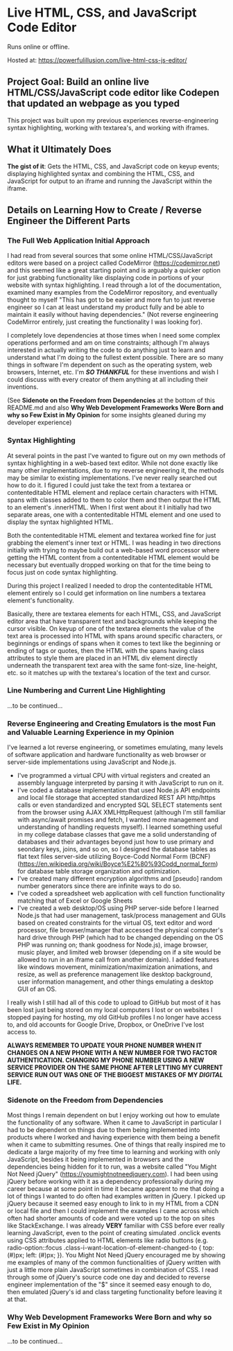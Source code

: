 # Live HTML, CSS, and JavaScript Code Editor

Runs online or offline.

Hosted at: https://powerfulillusion.com/live-html-css-js-editor/

## Project Goal: Build an online live HTML/CSS/JavaScript code editor like Codepen that updated an webpage as you typed

This project was built upon my previous experiences reverse-engineering syntax highlighting, working with textarea's, and working with iframes.

## What it Ultimately Does

**The gist of it**: Gets the HTML, CSS, and JavaScript code on keyup events; displaying highlighted syntax and combining the HTML, CSS, and JavaScript for output to an iframe and running the JavaScript within the iframe.

## Details on Learning How to Create / Reverse Engineer the Different Parts

### The Full Web Application Initial Approach

I had read from several sources that some online HTML/CSS/JavaScript editors were based on a project called CodeMirror (https://codemirror.net) and this seemed like a great starting point and is arguably a quicker option for just grabbing functionality like displaying code in portions of your website with syntax highlighting. I read through a lot of the documentation, examined many examples from the CodeMirror repository, and eventually thought to myself "This has got to be easier and more fun to just reverse engineer so I can at least understand my product fully and be able to maintain it easily without having dependencies." (Not reverse engineering CodeMirror entirely, just creating the functionality I was looking for). 

I completely love dependencies at those times when I need some complex operations performed and am on time constraints; although I'm always interested in actually writing the code to do anything just to learn and understand what I'm doing to the fullest extent possible. There are so many things in software I'm dependent on such as the operating system, web browsers, Internet, etc. I'm _**SO THANKFUL**_ for these inventions and wish I could discuss with every creator of them anything at all including their inventions.

(See **Sidenote on the Freedom from Dependencies** at the bottom of this README.md and also **Why Web Development Frameworks Were Born and why so Few Exist in My Opinion** for some insights gleaned during my developer experience)

### Syntax Highlighting

At several points in the past I've wanted to figure out on my own methods of syntax highlighting in a web-based text editor. While not done exactly like many other implementations, due to my reverse engineering it, the methods may be similar to existing implementations. I've never really searched out how to do it. I figured I could just take the text from a textarea or contenteditable HTML element and replace certain characters with HTML spans with classes added to them to color them and then output the HTML to an element's .innerHTML. When I first went about it I initially had two separate areas, one with a contenteditable HTML element and one used to display the syntax highlighted HTML. 

Both the contenteditable HTML element and textarea worked fine for just grabbing the element's inner text or HTML. I was heading in two directions initially with trying to maybe build out a web-based word processor where getting the HTML content from a contenteditable HTML element would be necessary but eventually dropped working on that for the time being to focus just on code syntax highlighting. 

During this project I realized I needed to drop the contenteditable HTML element entirely so I could get information on line numbers a textarea element's functionality.

Basically, there are textarea elements for each HTML, CSS, and JavaScript editor area that have transparent text and backgrounds while keeping the cursor visible. On keyup of one of the textarea elements the value of the text area is processed into HTML with spans around specific characters, or beginnings or endings of spans when it comes to text like the beginning or ending of tags or quotes, then the HTML with the spans having class attributes to style them are placed in an HTML div element directly underneath the transparent text area with the same font-size, line-height, etc. so it matches up with the textarea's location of the text and cursor.

### Line Numbering and Current Line Highlighting

...to be continued...

### Reverse Engineering and Creating Emulators is the most Fun and Valuable Learning Experience in my Opinion

I've learned a lot reverse engineering, or sometimes emulating, many levels of software application and hardware functionality as web browser or server-side implementations using JavaScript and Node.js. 

- I've programmed a virtual CPU with virtual registers and created an assembly language interpreted by parsing it with JavaScript to run on it.
- I've coded a database implementation that used Node.js API endpoints and local file storage that accepted standardized REST API http/https calls or even standardized and encrypted SQL SELECT statements sent from the browser using AJAX XMLHttpRequest (although I'm still familiar with async/await promises and fetch, I wanted more management and understanding of handling requests myself). I learned something useful in my college database classes that gave me a solid understanding of databases and their advantages beyond just how to use primary and seondary keys, joins, and so on, so I designed the database tables as flat text files server-side utilizing Boyce-Codd Normal Form (BCNF) (https://en.wikipedia.org/wiki/Boyce%E2%80%93Codd_normal_form) for database table storage organization and optimization.
- I've created many different encryption algorithms and [pseudo] random number generators since there are infinite ways to do so.
- I've coded a spreadsheet web application with cell function functionality matching that of Excel or Google Sheets
- I've created a web desktop/OS using PHP server-side before I learned Node.js that had user management, task/process management and GUIs based on created constraints for the virtual OS, text editor and word processor, file browser/manager that accessed the physical computer's hard drive through PHP (which had to be changed depending on the OS PHP was running on; thank goodness for Node.js), image browser, music player, and limited web browser (depending on if a site would be allowed to run in an iframe call from another domain). I added features like windows movement, minimization/maximization animations, and resize, as well as preference management like desktop background, user information management, and other things emulating a desktop GUI of an OS.

I really wish I still had all of this code to upload to GitHub but most of it has been lost just being stored on my local computers I lost or on websites I stopped paying for hosting, my old GitHub profiles I no longer have access to, and old accounts for Google Drive, Dropbox, or OneDrive I've lost access to. 

**ALWAYS REMEMBER TO UPDATE YOUR PHONE NUMBER WHEN IT CHANGES ON A NEW PHONE WITH A NEW NUMBER FOR TWO FACTOR AUTHENTICATION. CHANGING MY PHONE NUMBER USING A NEW SERVICE PROVIDER ON THE SAME PHONE AFTER LETTING MY CURRENT SERVICE RUN OUT WAS ONE OF THE BIGGEST MISTAKES OF MY _DIGITAL_ LIFE.**

### Sidenote on the Freedom from Dependencies

Most things I remain dependent on but I enjoy working out how to emulate the functionality of any software. When it came to JavaScript in particular I had to be dependent on things due to them being implemented into products where I worked and having experience with them being a benefit when it came to submitting resumes. One of things that really inspired me to dedicate a large majority of my free time to learning and working with only JavaScript, besides it being implemented in browsers and the dependencies being hidden for it to run, was a website called "You Might Not Need jQuery" (https://youmightnotneedjquery.com). I had been using jQuery before working with it as a dependency professionally during my career because at some point in time it became apparent to me that doing a lot of things I wanted to do often had examples written in jQuery. I picked up jQuery because it seemed easy enough to link to in my HTML from a CDN or local file and then I could implement the examples I came across which often had shorter amounts of code and were voted up to the top on sites like StackExchange. I was already **VERY** familiar with CSS before ever really learning JavaScript, even to the point of creating simulated .onclick events using CSS attributes applied to HTML elements like radio buttons (e.g. radio-option::focus .class-i-want-location-of-element-changed-to { top: (#)px; left: (#)px; }). You Might Not Need jQuery encouraged me by showing me examples of many of the common functionalities of jQuery written with just a little more plain JavaScript sometimes in combination of CSS. I read through some of jQuery's source code one day and decided to reverse engineer implementation of the "$" since it seemed easy enough to do, then emulated jQuery's id and class targeting functionality before leaving it at that. 

### Why Web Development Frameworks Were Born and why so Few Exist in My Opinion

...to be continued...
